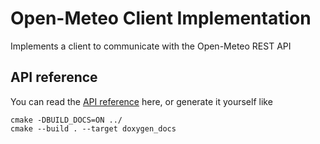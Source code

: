 # Open-Meteo Client Implementation 

Implements  a client to communicate with the Open-Meteo REST API



## API reference

You can read the [API reference](https://eddytheco.github.io/OMClient/) here, or generate it yourself like
```
cmake -DBUILD_DOCS=ON ../
cmake --build . --target doxygen_docs
```

